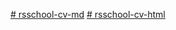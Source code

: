 [# rsschool-cv-md](https://kirich8.github.io/rsschool-cv/cv)
[# rsschool-cv-html](https://kirich8.github.io/rsschool-cv/)

